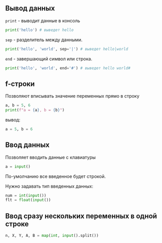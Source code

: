 ## Вывод данных

`print` - выводит данные в консоль

```python
print('hello') # выведет hello
```

`sep` - разделитель между данными.

```python
print('hello', 'world', sep='|') # выведет hello|world
```

`end` - завершающий символ или строка.

```python
print('hello', 'world', end='#') # выведет hello world#
```

## f-строки
Позволяют вписывать значение переменных прямо в строку

```python
a, b = 5, 6
print(f"a = {a}, b = {b}")
```

вывод:

```python
a = 5, b = 6
```

## Ввод данных
Позволяет вводить данные с клавиатуры

```python
a = input()
```

По-умолчанию все введенное будет строкой.

Нужно задавать тип введенных данных:

```python
num = int(input())
flt = float(input())
```

## Ввод сразу нескольких переменных в одной строке

```python
n, X, Y, A, B = map(int, input().split())
```